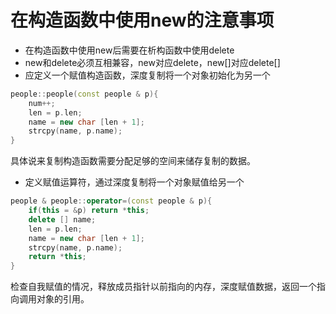 # 在构造函数中使用new的注意事项

- 在构造函数中使用new后需要在析构函数中使用delete
- new和delete必须互相兼容，new对应delete，new[]对应delete[]
- 应定义一个赋值构造函数，深度复制将一个对象初始化为另一个
```C++
people::people(const people & p){
    num++;
    len = p.len;
    name = new char [len + 1];
    strcpy(name, p.name);
}
```
具体说来复制构造函数需要分配足够的空间来储存复制的数据。
- 定义赋值运算符，通过深度复制将一个对象赋值给另一个
```C++
people & people::operator=(const people & p){
    if(this = &p) return *this;
    delete [] name;
    len = p.len;
    name = new char [len + 1];
    strcpy(name, p.name);
    return *this;
}
```
检查自我赋值的情况，释放成员指针以前指向的内存，深度赋值数据，返回一个指向调用对象的引用。
